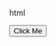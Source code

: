 html
<!DOCTYPE html>
<html lang="en">
<head>
  <meta charset="UTF-8">
  <meta name="viewport" content="width=device-width, initial-scale=1.0">
  <title>HPP Test Button Click</title>
</head>
<body>
  <button id="executeButton">Click Me</button>

  <script>
    document.getElementById('executeButton').addEventListener('click', function() {
      const script = document.createElement('script');

  // Use hosted-payments-ui@1.0.0 to apply exact widget version
  // Or hosted-payments-ui@1 to apply last version from specified version
  script.src = "https://cdn.aws.billingplatform.com/hosted-payments-ui@1/lib.js";

  document.body.append(script);
  script.onload = function () {
    HostedPayments.renderPaymentForm({
      /** Required parameters: */
     apiUrl: "https://sandbox.billingplatform.com/noonlight_dev/hostedPayments/1.0/",
      securityToken: "eyJhbGciOiJSUzI1NiJ9.eyJ0eXBlIjoiVVNFUiIsIm9yZ05hbWUiOiJub29ubGlnaHRfZGV2IiwiZW52aXJvbm1lbnRJZCI6IjA5NjYwMmFhLWEwMzMtNGRhZC04MTVkLTc1NDEwNWRiZjZmYyIsImlkZW50aXR5IjoiNDNERjExMkY5ODQxQkMxRjQxM0YiLCJzZXNzaW9uSWQiOiJQZlBXdXh4Uk1yU1hhdFN2SmJCUk5nbFVaRVBNd0xJRWRGc0xlUExzIiwidXNlcklkIjoiMTU2MDY5IiwidXNlcm5hbWUiOiJicC5hcGkudXNlciIsInR0bCI6MTUsInRva2VuVHlwZSI6IkFDQ0VTUyIsImlhdCI6MTczMzg1OTM2NSwiZXhwIjoxNzMzODYwMjY1fQ.lLmFtbvNocc0AMmROnNVJ4g0uV0AXTTh12kqdcN8_UJvRge8d7IYCRKeM16KVuPwk0XsF1vVXefYKlBTNO1lFESbyqQEXtoeZ2627tZpocB8yiHExJpdrAjmB4iNuIP9yGD3o06Q08oTbLeirI6WvEXVFZj1XHH73EyXfvFA5B8TH-pR-YAxkqVfXAk1isH7rut4xl-Szaf4Uft83bYnD8I1uursisGCNaRrav6yhpP84XRJS2PVf1jcRLd7weDjtgafowizZo4dGOc5WcM59dau3CmpBNAseuIOu42GQrUB2-euMCkLFJeSs3cov55-kKnXyqXZoAwCQ0XP3-aJpQ",
      
      apiUrl: "https://sandbox.billingplatform.com/noonlight_dev/hostedPayments/1.0/",
      // Specify css selector where you want to show payment widget
      targetSelector: 'body',

      // Specify payment amount
      amount: 100,

      // Specify environment ID
      environmentId: '096602aa-a033-4dad-815d-754105dbf6fc',

      // Specify billing profile ID
      billingProfileId: '1ba91f19-61f9-1c28-e063-ee043c0a3abe',

      // Specify gateway names
      paymentGateways: ['CreditCard', 'ACH'],

      /** Additional parameters: */
      // walletMode: true,
      // allowEditPrice: true,
    });
  };
})();
  </script>
</body>
</html>
